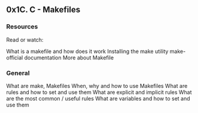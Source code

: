 ## 0x1C. C - Makefiles

### Resources
Read or watch:

What is a makefile and how does it work
Installing the make utility
make-official documentation
More about Makefile

### General
What are make, Makefiles
When, why and how to use Makefiles
What are rules and how to set and use them
What are explicit and implicit rules
What are the most common / useful rules
What are variables and how to set and use them